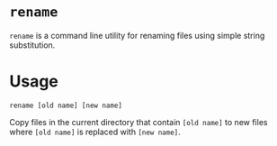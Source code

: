 # `rename`

`rename` is a command line utility for renaming files using simple string substitution.

# Usage

`rename [old name] [new name]`

Copy files in the current directory that contain `[old name]` to new files where `[old name]` is replaced with `[new name]`.

